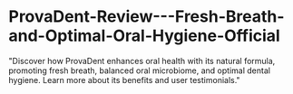 # ProvaDent-Review---Fresh-Breath-and-Optimal-Oral-Hygiene-Official
"Discover how ProvaDent enhances oral health with its natural formula, promoting fresh breath, balanced oral microbiome, and optimal dental hygiene. Learn more about its benefits and user testimonials."
